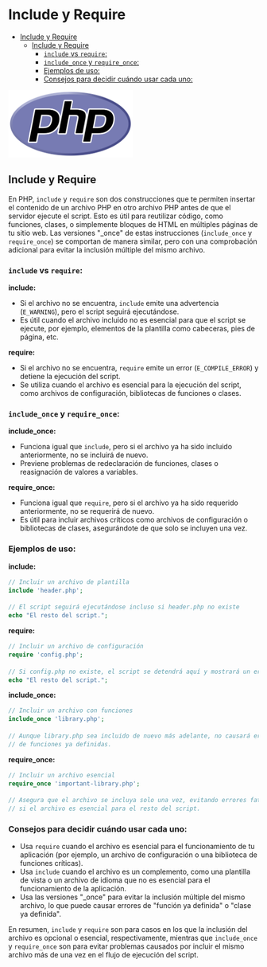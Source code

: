 # Include y Require

- [Include y Require](#include-y-require)
  - [Include y Require](#include-y-require-1)
    - [`include` vs `require`:](#include-vs-require)
    - [`include_once` y `require_once`:](#include_once-y-require_once)
    - [Ejemplos de uso:](#ejemplos-de-uso)
    - [Consejos para decidir cuándo usar cada uno:](#consejos-para-decidir-cuándo-usar-cada-uno)


<img src="./images/01-logo.png" width="250">


## Include y Require
En PHP, `include` y `require` son dos construcciones que te permiten insertar el contenido de un archivo PHP en otro archivo PHP antes de que el servidor ejecute el script. Esto es útil para reutilizar código, como funciones, clases, o simplemente bloques de HTML en múltiples páginas de tu sitio web. Las versiones "_once" de estas instrucciones (`include_once` y `require_once`) se comportan de manera similar, pero con una comprobación adicional para evitar la inclusión múltiple del mismo archivo.

### `include` vs `require`:

**include:**
- Si el archivo no se encuentra, `include` emite una advertencia (`E_WARNING`), pero el script seguirá ejecutándose.
- Es útil cuando el archivo incluido no es esencial para que el script se ejecute, por ejemplo, elementos de la plantilla como cabeceras, pies de página, etc.

**require:**
- Si el archivo no se encuentra, `require` emite un error (`E_COMPILE_ERROR`) y detiene la ejecución del script.
- Se utiliza cuando el archivo es esencial para la ejecución del script, como archivos de configuración, bibliotecas de funciones o clases.

### `include_once` y `require_once`:

**include_once:**
- Funciona igual que `include`, pero si el archivo ya ha sido incluido anteriormente, no se incluirá de nuevo.
- Previene problemas de redeclaración de funciones, clases o reasignación de valores a variables.

**require_once:**
- Funciona igual que `require`, pero si el archivo ya ha sido requerido anteriormente, no se requerirá de nuevo.
- Es útil para incluir archivos críticos como archivos de configuración o bibliotecas de clases, asegurándote de que solo se incluyen una vez.

### Ejemplos de uso:

**include:**
```php
// Incluir un archivo de plantilla
include 'header.php';

// El script seguirá ejecutándose incluso si header.php no existe
echo "El resto del script.";
```

**require:**
```php
// Incluir un archivo de configuración
require 'config.php';

// Si config.php no existe, el script se detendrá aquí y mostrará un error fatal
echo "El resto del script.";
```

**include_once:**
```php
// Incluir un archivo con funciones
include_once 'library.php';

// Aunque library.php sea incluido de nuevo más adelante, no causará errores
// de funciones ya definidas.
```

**require_once:**
```php
// Incluir un archivo esencial
require_once 'important-library.php';

// Asegura que el archivo se incluya solo una vez, evitando errores fatales
// si el archivo es esencial para el resto del script.
```

### Consejos para decidir cuándo usar cada uno:

- Usa `require` cuando el archivo es esencial para el funcionamiento de tu aplicación (por ejemplo, un archivo de configuración o una biblioteca de funciones críticas).
- Usa `include` cuando el archivo es un complemento, como una plantilla de vista o un archivo de idioma que no es esencial para el funcionamiento de la aplicación.
- Usa las versiones "_once" para evitar la inclusión múltiple del mismo archivo, lo que puede causar errores de "función ya definida" o "clase ya definida".

En resumen, `include` y `require` son para casos en los que la inclusión del archivo es opcional o esencial, respectivamente, mientras que `include_once` y `require_once` son para evitar problemas causados por incluir el mismo archivo más de una vez en el flujo de ejecución del script.